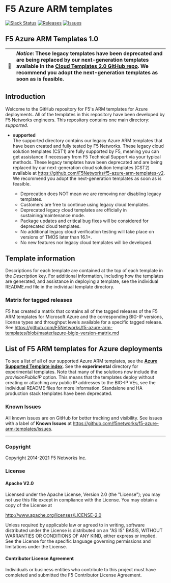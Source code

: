 # F5 Azure ARM templates

[![Slack Status](https://f5cloudsolutions.herokuapp.com/badge.svg)](https://f5cloudsolutions.herokuapp.com)
[![Releases](https://img.shields.io/github/release/f5networks/f5-azure-arm-templates.svg)](https://github.com/f5networks/f5-azure-arm-templates/releases)
[![Issues](https://img.shields.io/github/issues/f5networks/f5-azure-arm-templates.svg)](https://github.com/f5networks/f5-azure-arm-templates/issues)
  

## F5 Azure ARM Templates 1.0

| :eyes:    | ***Notice***: These legacy templates have been deprecated and are being replaced by our next-generation templates available in the [Cloud Templates 2.0 GitHub repo](https://github.com/F5Networks/f5-azure-arm-templates-v2). We recommend you adopt the next-generation templates as soon as is feasible. |
|---------------|:------------------------|  

## Introduction

Welcome to the GitHub repository for F5's ARM templates for Azure deployments. All of the templates in this repository have been developed by F5 Networks engineers. This repository contains one main directory: *supported*.

- **supported**<br>
  The supported directory contains our legacy Azure ARM templates that have been created and fully tested by F5 Networks. These legacy cloud solution templates (CST1) are fully supported by F5, meaning you can get assistance if necessary from F5 Technical Support via your typical methods. These legacy templates have been deprecated and are being replaced by our next-generation cloud solution templates (CST2) available at https://github.com/F5Networks/f5-azure-arm-templates-v2. We recommend you adopt the next-generation templates as soon as is feasible.
  
  - Deprecation does NOT mean we are removing nor disabling legacy templates.
  - Customers are free to continue using legacy cloud templates.
  - Deprecated legacy cloud templates are officially in sustaining/maintenance mode.
  - Package updates and critical bug fixes will be considered for deprecated cloud templates.
  - No additional legacy cloud verification testing will take place on versions of TMOS later than 16.1+.
  - No new features nor legacy cloud templates will be developed.


## Template information

Descriptions for each template are contained at the top of each template in the *Description* key.
For additional information, including how the templates are generated, and assistance in deploying a template, see the individual README.md file in the individual template directory.

### Matrix for tagged releases

F5 has created a matrix that contains all of the tagged releases of the F5 ARM templates for Microsoft Azure and the corresponding BIG-IP versions, license types and throughput levels available for a specific tagged release. See https://github.com/F5Networks/f5-azure-arm-templates/blob/master/azure-bigip-version-matrix.md

## List of F5 ARM templates for Azure deployments

To see a list of all of our supported Azure ARM templates, see the **[Azure Supported Template index](https://github.com/F5Networks/f5-azure-arm-templates/blob/master/template-index.md)**. See the **experimental** directory for experimental templates.
Note that many of the solutions now include the *provisionPublicIP* option.  This means that the templates deploy without creating or attaching any public IP addresses to the BIG-IP VEs, see the individual README files for more information.
Standalone and HA production stack templates have been deprecated.

### Known Issues
All known issues are on GitHub for better tracking and visibility. See issues with a label of **Known Issues** at https://github.com/f5networks/f5-azure-arm-templates/issues.


---



### Copyright

Copyright 2014-2021 F5 Networks Inc.

### License

#### Apache V2.0

Licensed under the Apache License, Version 2.0 (the "License"); you may not use
this file except in compliance with the License. You may obtain a copy of the
License at

http://www.apache.org/licenses/LICENSE-2.0

Unless required by applicable law or agreed to in writing, software
distributed under the License is distributed on an "AS IS" BASIS,
WITHOUT WARRANTIES OR CONDITIONS OF ANY KIND, either express or implied.
See the License for the specific language governing permissions and limitations
under the License.

#### Contributor License Agreement

Individuals or business entities who contribute to this project must have
completed and submitted the F5 Contributor License Agreement.
